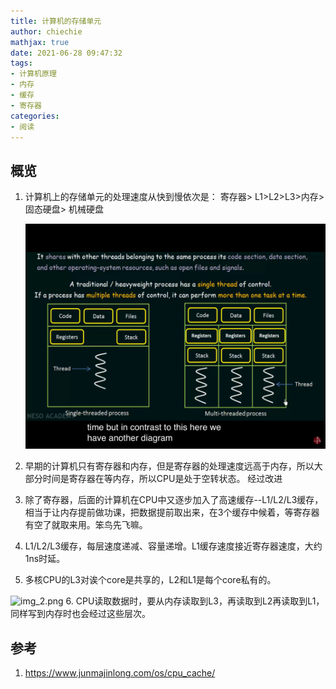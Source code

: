 ```yaml
---
title: 计算机的存储单元
author: chiechie
mathjax: true
date: 2021-06-28 09:47:32
tags:
- 计算机原理
- 内存
- 缓存
- 寄存器
categories:
- 阅读
---
```


## 概览

1. 计算机上的存储单元的处理速度从快到慢依次是： 寄存器> L1>L2>L3>内存>固态硬盘> 机械硬盘

    ![存储单元](./img_1.png)

2. 早期的计算机只有寄存器和内存，但是寄存器的处理速度远高于内存，所以大部分时间是寄存器在等内存，所以CPU是处于空转状态。 经过改进
3. 除了寄存器，后面的计算机在CPU中又逐步加入了高速缓存--L1/L2/L3缓存，相当于让内存提前做功课，把数据提前取出来，在3个缓存中候着，等寄存器有空了就取来用。笨鸟先飞嘛。
4. L1/L2/L3缓存，每层速度递减、容量递增。L1缓存速度接近寄存器速度，大约1ns时延。
5. 多核CPU的L3对诶个core是共享的，L2和L1是每个core私有的。

![img_2.png](./img_2.png)
6. CPU读取数据时，要从内存读取到L3，再读取到L2再读取到L1，同样写到内存时也会经过这些层次。



## 参考
1. https://www.junmajinlong.com/os/cpu_cache/
